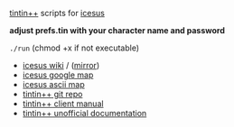 [tintin++](http://tintin.sourceforge.net/) scripts for [icesus](http://icesus.org/)

 **adjust prefs.tin with your character name and password**

`./run` (chmod +x if not executable)

 * [icesus wiki](http://icewiki.hyperi.fi/) / ([mirror](http://37.157.195.141/mediawiki/))
 * [icesus google map](http://www.icesus.org/Documentation/map.php)
 * [icesus ascii map](http://flaprider.dyndns.org/~freld/icesusmap.html)
 * [tintin++ git repo](https://github.com/tintinplusplus/tintin)
 * [tintin++ client manual](http://tintin.sourceforge.net/manual/)
 * [tintin++ unofficial documentation](http://tintinplusplus-unoffical-documentation.readthedocs.org/en/latest/index.html)
